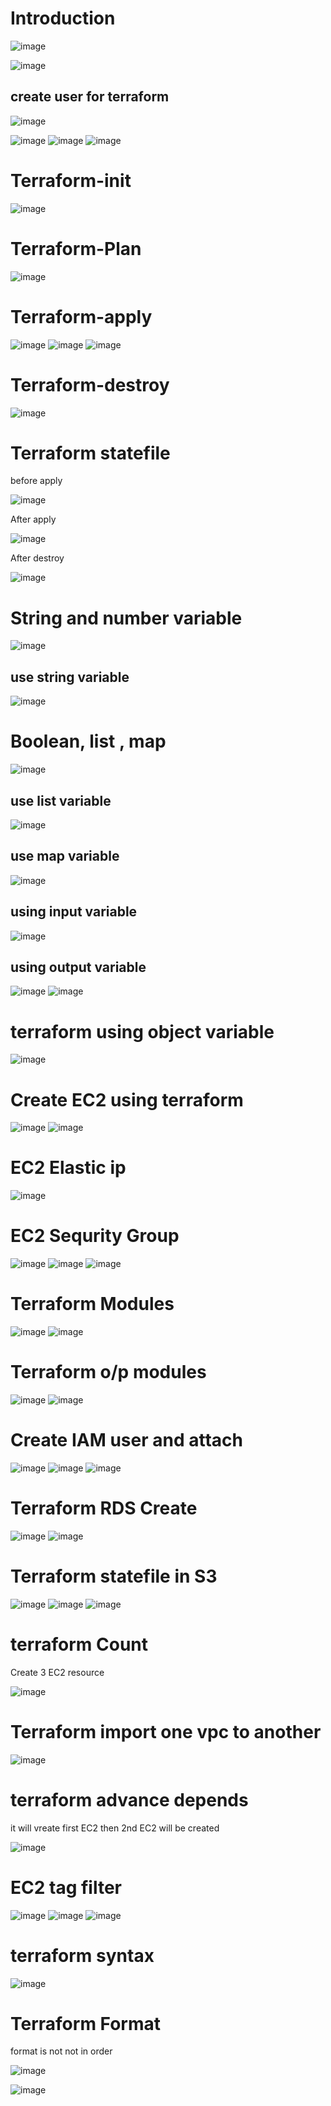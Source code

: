 Introduction
==============
![image](https://user-images.githubusercontent.com/53966749/203675460-9e17a7bd-2675-4bdc-9772-cd4e3d3e4c65.png)

![image](https://user-images.githubusercontent.com/53966749/203675513-f713050a-72fa-40cf-a9f3-824b1f4d6347.png)

create user for terraform
-------------------------

![image](https://user-images.githubusercontent.com/53966749/203675723-de20bb3f-8190-467c-909d-bcc324b6340e.png)

![image](https://user-images.githubusercontent.com/53966749/203675877-37ce6ebb-0701-44c9-bb52-096820b555ab.png)
![image](https://user-images.githubusercontent.com/53966749/203675957-04d9d72f-0d62-4acd-bd8e-a5b1734d96e4.png)
![image](https://user-images.githubusercontent.com/53966749/203676027-c4aaa658-a054-4f1a-811a-69bef15d666e.png)

Terraform-init
===============
![image](https://user-images.githubusercontent.com/53966749/203676297-ccdb92cc-2244-4746-82eb-8de59fc91b82.png)

Terraform-Plan
==============
![image](https://user-images.githubusercontent.com/53966749/203676438-956cb8c4-bb1d-4e05-9553-fde0ae333a26.png)

Terraform-apply
===============
![image](https://user-images.githubusercontent.com/53966749/203676570-2f1f9387-5b0d-44e7-ad19-d0c41a20de44.png)
![image](https://user-images.githubusercontent.com/53966749/203676652-856d9869-8896-4134-bd53-4dbfab2e9251.png)
![image](https://user-images.githubusercontent.com/53966749/203676793-526192bb-7278-4c97-b5a5-6b02e170da41.png)

Terraform-destroy
=================
![image](https://user-images.githubusercontent.com/53966749/203676999-7f1207af-c0bf-4267-8eee-846d9063749f.png)

Terraform statefile
=====================
before apply

![image](https://user-images.githubusercontent.com/53966749/203677271-189c6797-4425-44a3-81ae-7a1dfc8c6ae7.png)

After apply

![image](https://user-images.githubusercontent.com/53966749/203677381-74a53480-aa65-45bc-954e-8d98f5f2f512.png)

After destroy

![image](https://user-images.githubusercontent.com/53966749/203677473-fc262921-3964-4644-9e00-8bc606a883eb.png)

String and number variable
==========================
![image](https://user-images.githubusercontent.com/53966749/203682576-8def4ce6-551f-4d82-ba39-d3574b9b5569.png)

use string variable
---------------------
![image](https://user-images.githubusercontent.com/53966749/203683738-c2213543-d5b5-40b9-9044-cb80f1d523ff.png)


Boolean, list , map
===================
![image](https://user-images.githubusercontent.com/53966749/203682995-31409194-26f0-44ee-8a51-192a34f9f927.png)

use list variable
----------------
![image](https://user-images.githubusercontent.com/53966749/203683819-2e6a2783-e086-4430-9762-bd181c0cc7f4.png)

use map variable
----------------
![image](https://user-images.githubusercontent.com/53966749/203683930-dcdab4c0-1c9f-45d5-80c2-eedc253e9b7e.png)

using input variable
---------------------
![image](https://user-images.githubusercontent.com/53966749/203684555-b58fecf4-9957-463c-86d4-a4e7dd32fd67.png)

using output variable
--------------------
![image](https://user-images.githubusercontent.com/53966749/203684994-3b7ea1d8-90b3-4731-a6b9-b2de52560443.png)
![image](https://user-images.githubusercontent.com/53966749/203685065-b113a2e7-b444-4feb-ae97-5aa18bd53964.png)

terraform using object variable
===============================
![image](https://user-images.githubusercontent.com/53966749/203685370-151eb70e-c774-40e1-b227-f146bfd46e9c.png)

Create EC2 using terraform
============================
![image](https://user-images.githubusercontent.com/53966749/203882506-41550029-952c-4b3a-acf6-bb59a582406c.png)
![image](https://user-images.githubusercontent.com/53966749/203882547-236244d1-85d6-4e33-8a53-62bd2cfaf576.png)


EC2 Elastic ip
===============
![image](https://user-images.githubusercontent.com/53966749/203882699-ed7094fb-8dbd-44ba-8d3b-262e844c4fa9.png)


EC2 Sequrity Group
=================
![image](https://user-images.githubusercontent.com/53966749/203883032-44b06a39-b67d-4ce6-8687-bc496804366d.png)
![image](https://user-images.githubusercontent.com/53966749/203882898-57b6a127-229f-4f19-86cb-044ca2e1ef20.png)
![image](https://user-images.githubusercontent.com/53966749/203882963-4eca052f-cbab-464e-bed1-069335878c95.png)

Terraform Modules
=================
![image](https://user-images.githubusercontent.com/53966749/203883369-aa9666fb-29ed-4fdc-a208-ca27d0bbf5f2.png)
![image](https://user-images.githubusercontent.com/53966749/203883435-e82c801d-3ff5-40ba-897b-776ca8184406.png)

Terraform o/p modules
=====================
![image](https://user-images.githubusercontent.com/53966749/203883670-af44caa7-174e-4326-b9cf-9734402d8d88.png)
![image](https://user-images.githubusercontent.com/53966749/203883702-eff7ac2b-ff18-407a-a003-46605f1de3d5.png)

Create IAM user and attach
==========================
![image](https://user-images.githubusercontent.com/53966749/203884130-0ff03238-4bf8-4ec4-ade7-1a1582ce334e.png)
![image](https://user-images.githubusercontent.com/53966749/203884236-f98c2c12-893b-4bd7-ab15-c45e30709e18.png)
![image](https://user-images.githubusercontent.com/53966749/203884268-1826b4f0-d6d1-4654-8cd9-036787a7bb97.png)

Terraform RDS Create
====================
![image](https://user-images.githubusercontent.com/53966749/203884871-a0deccbb-b23f-4372-98e6-ff5a72d8d074.png)
![image](https://user-images.githubusercontent.com/53966749/203884904-de7ecd09-01c5-46e8-a541-34ea309b8c63.png)

Terraform statefile in S3 
=========================
![image](https://user-images.githubusercontent.com/53966749/203885815-080fb242-7a4b-4ee2-affa-eac006c3f672.png)
![image](https://user-images.githubusercontent.com/53966749/203885873-2aca3355-6165-4597-85fa-36e97dcf51b5.png)
![image](https://user-images.githubusercontent.com/53966749/203885933-c9ddedd8-4f31-45e4-92e5-c662779debb8.png)

terraform Count
================
Create 3 EC2 resource

![image](https://user-images.githubusercontent.com/53966749/203886070-a4e1a8ef-4ecb-4b8d-b2ce-a39bf21d4690.png)

Terraform import one vpc to another
==================================
![image](https://user-images.githubusercontent.com/53966749/203886742-f4b7e2ee-0dcc-4aa7-9bc8-74ec0fae7557.png)


terraform advance depends
==========================
it will vreate first EC2 then 2nd EC2 will be created

![image](https://user-images.githubusercontent.com/53966749/203887102-43124331-8544-4a93-b0ee-25c91e89c28e.png)


EC2 tag filter
==============
![image](https://user-images.githubusercontent.com/53966749/203887512-b37f9939-c577-4f87-8a36-058a1302cbdf.png)
![image](https://user-images.githubusercontent.com/53966749/203887569-b6edc20f-a66c-4cd0-8969-d7ac9577ec22.png)
![image](https://user-images.githubusercontent.com/53966749/203887628-2960552d-d46f-4b3a-9d04-7b9898d3bd29.png)

terraform syntax
==================
![image](https://user-images.githubusercontent.com/53966749/203887724-c05332ce-ef1e-40f1-bc7f-0a730797f21c.png)


Terraform Format
===============

format is not not in order

![image](https://user-images.githubusercontent.com/53966749/203887906-d8da6865-23e9-4c10-a808-a90701a5c793.png)

![image](https://user-images.githubusercontent.com/53966749/203887967-e2972155-161d-4d79-a5c6-8e830e993278.png)


